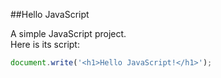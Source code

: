 ##Hello JavaScript

A simple JavaScript project.  
Here is its script:

```javascript
document.write('<h1>Hello JavaScript!</h1>');
```